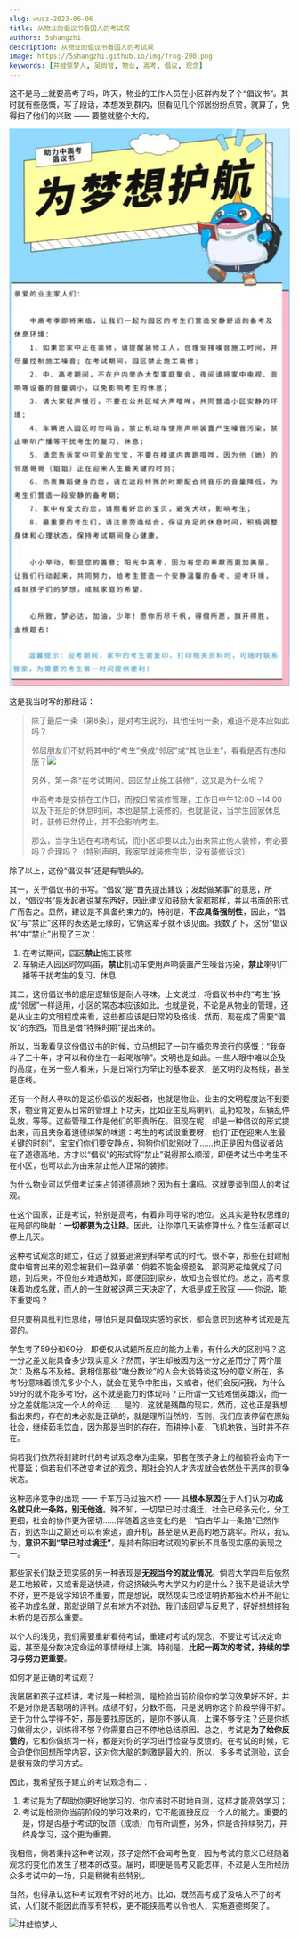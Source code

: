 ```yaml
---
slug: wusz-2023-06-06
title: 从物业的倡议书看国人的考试观
authors: 5shangzhi
description: 从物业的倡议书看国人的考试观
image: https://5shangzhi.github.io/img/frog-200.png
keywords: [井蛙惊梦人, 吴尚智, 物业, 高考, 倡议, 观念]
---
```


这不是马上就要高考了吗，昨天，物业的工作人员在小区群内发了个“倡议书”。其时就有些感慨，写了段话，本想发到群内，但看见几个邻居纷纷点赞，就算了，免得扫了他们的兴致 —— 要整就整个大的。

![井蛙惊梦人](images/2023-06-06/1.jpeg)

这是我当时写的那段话：

> 除了最后一条（第8条），是对考生说的，其他任何一条，难道不是本应如此吗？
>
> 邻居朋友们不妨将其中的“考生”换成“邻居”或“其他业主”，看看是否有违和感？![](https://wx.qq.com/zh_CN/htmledition/v2/images/spacer.gif)
>
> 另外，第一条“在考试期间，园区禁止施工装修”，这又是为什么呢？
>
> 中高考本是安排在工作日，而按日常装修管理，工作日中午12:00～14:00以及下班后的休息时间，本也是禁止装修的。也就是说，当学生回家休息时，装修已然停止，并不会影响考生。
>
> 那么，当学生远在考场考试，而小区却要以此为由来禁止他人装修，有必要吗？合理吗？（特别声明，我家早就装修完毕，没有装修诉求）

除了以上，这份“倡议书”还是有嚼头的。

其一，关于倡议书的书写。“倡议”是“首先提出建议；发起做某事”的意思，所以，“倡议书”是发起者说某东西好，因此建议和鼓励大家都那样，并以书面的形式广而告之。显然，建议是不具备约束力的，特别是，**不应具备强制性**，因此，“倡议”与“禁止”这样的表达是无缘的，它俩这辈子就不该见面。我数了下，这份“倡议书”中“禁止”出现了三次：

1. 在考试期间，园区**禁止**施工装修
2. 车辆进入园区时勿鸣笛，**禁止**机动车使用声响装置产生噪音污染，**禁止**喇叭广播等干扰考生的复习、休息

其二，这份倡议书的底层逻辑很是耐人寻味。上文说过，将倡议书中的“考生”换成“邻居”一样适用，小区的常态本应该如此。也就是说，不论是从物业的管理，还是从业主的文明程度来看，这些都应该是日常的及格线，然而，现在成了需要“倡议”的东西，而且是借“特殊时期”提出来的。

所以，当我看见这份倡议书的时候，立马想起了一句在婚恋界流行的感慨：“我奋斗了三十年，才可以和你坐在一起喝咖啡”。文明也是如此。一些人眼中难以企及的高度，在另一些人看来，只是日常行为举止的基本要求，是文明的及格线，甚至是底线。

还有一个耐人寻味的是这份倡议的发起者，也就是物业。业主的文明程度达不到要求，物业肯定要从日常的管理上下功夫，比如业主乱鸣喇叭，乱扔垃圾，车辆乱停乱放，等等。这些管理工作是他们的职责所在。但现在呢，却是一种倡议的形式提出来，而且夹杂着道德绑架的味道：考生的考试很重要呀，他们“正在迎来人生最关键的时刻”，宝宝们你们要安静点，狗狗你们就别吠了……也正是因为倡议者站在了道德高地，方才以“倡议”的形式将“禁止”说得那么顺溜，即便考试当中考生不在小区，也可以此为由来禁止他人正常的装修。

为什么物业可以凭借考试来占领道德高地？因为有土壤吗。这就要谈到国人的考试观。

在这个国家，正是考试，特别是高考，有着非同寻常的地位。这其实是特权思维的在局部的映射：**一切都要为之让路**。因此，让你停几天装修算什么？性生活都可以停上几天。

这种考试观念的建立，往远了就要追溯到科举考试的时代。很不幸，那些在封建制度中培育出来的观念被我们一路承袭：倘若不能金榜题名，那洞房花烛就成了问题，到后来，不但他乡难遇故知，即便回到家乡，故知也会很忙的。总之，高考意味着功成名就，而人的一生就被这两三天决定了，大抵是成王败寇 —— 你说，能不重要吗？

但只要稍具批判性思维，哪怕只是具备现实感的家长，都会意识到这种考试观是荒谬的。

学生考了59分和60分，即便仅从试题所反应的能力上看，有什么大的区别吗？这一分之差又能具备多少现实意义？然而，学生却被因为这一分之差而分了两个层次：及格与不及格。我相信那些“唯分数论”的人会大谈特谈这1分的意义所在，多考1分意味着领先多少个人，就会在竞争中胜出，又或者，他们会反问我，为什么59分的就不能多考1分，这不就是能力的体现吗？正所谓一文钱难倒英雄汉，而一分之差就能决定一个人的命运……是的，这就是残酷的现实，然而，这也正是我想指出来的，存在的未必就是正确的，就是理所当然的，否则，我们应该停留在原始社会，继续茹毛饮血，因为那是当时的存在，而耕种小麦，飞机地铁，当时并不存在。

倘若我们依然将封建时代的考试观念奉为圭臬，那套在孩子身上的枷锁将会向下一代蔓延；倘若我们不改变考试的观念，那社会的人才选拔就会依然处于恶序的竞争状态。

这种恶序竞争的出现 —— 千军万马过独木桥 —— 其**根本原因**在于人们认为**功成名就只此一条路，别无他途**。殊不知，一切早已时过境迁，社会已经多元化，分工更细，社会的协作更为密切……伴随着这些变化的是：“自古华山一条路”已然作古，到达华山之巅还可以有索道，直升机，甚至是从更高的地方跳伞。所以，我认为，**意识不到“早已时过境迁”**，是持有陈旧考试观的家长不具备现实感的表现之一。

那些家长们缺乏现实感的另一种表现是**无视当今的就业情况**。倘若大学四年后依然是工地搬砖，又或者是送快递，你这挤破头考大学又为的是什么？我不是说读大学不好，更不是说学知识不重要，而是想说，既然现实已经证明挤那独木桥并不能让孩子功成名就，那就说明了总有地方不对劲，我们该回望与反思了，好好想想挤独木桥的是否那么重要。

以个人的浅见，我们需要重新看待考试，重建对考试的观念，不要让考试决定命运，甚至是分数决定命运的事情继续上演。特别是，**比起一两次的考试，持续的学习与努力更重要**。

如何才是正确的考试观？

我屡屡和孩子这样讲，考试是一种检测，是检验当前阶段你的学习效果好不好，并不是对你是否聪明的评判。成绩不好，分数不高，只是说明你这个阶段学得不好。至于为什么学得不好，那是要找原因的，是你不够认真，上课不够专注？还是你练习做得太少，训练得不够？你需要自己不停地总结原因。总之，考试是**为了给你反馈的**，它和你做练习一样，都是对你的学习进行检查与反馈的。在考试的时候，它会迫使你回想所学内容，这对你大脑的刺激是最大的，所以，多多考试测验，这会是很有效的学习方式。

因此，我希望孩子建立的考试观念有二：

1. 考试是为了帮助你更好地学习的，你应该时不时地自测，这样才能高效学习；
2. 考试是检测你当前阶段的学习效果的，它不能直接反应一个人的能力。重要的是，你是否基于考试的反馈（成绩）而有所调整，另外，你是否持续努力，并终身学习，这个更为重要。

我相信，倘若秉持这种考试观，孩子定然不会闻考色变，因为考试的意义已经随着观念的变化而发生了根本的改变。届时，即便是高考又能怎样，不过是人生所经历众多考试中的一场，只是稍微有些特别。

当然，也得承认这种考试观有不好的地方。比如，既然高考成了没啥大不了的考试，人们就不能因此而享有特权，更不能挟高考以令他人，实施道德绑架了。

![井蛙惊梦人](https://5shangzhi.github.io/img/frog.jpeg)
